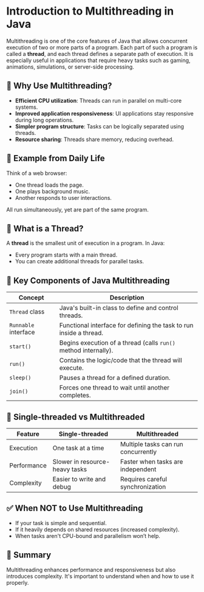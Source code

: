 # Introduction to Multithreading in Java

Multithreading is one of the core features of Java that allows concurrent execution of two or more parts of a program. Each part of such a program is called a **thread**, and each thread defines a separate path of execution. It is especially useful in applications that require heavy tasks such as gaming, animations, simulations, or server-side processing.


## 🧠 Why Use Multithreading?

- **Efficient CPU utilization**: Threads can run in parallel on multi-core systems.
- **Improved application responsiveness**: UI applications stay responsive during long operations.
- **Simpler program structure**: Tasks can be logically separated using threads.
- **Resource sharing**: Threads share memory, reducing overhead.


## 🔁 Example from Daily Life

Think of a web browser:
- One thread loads the page.
- One plays background music.
- Another responds to user interactions.

All run simultaneously, yet are part of the same program.


## 🧵 What is a Thread?

A **thread** is the smallest unit of execution in a program. In Java:
- Every program starts with a main thread.
- You can create additional threads for parallel tasks.


## 🧰 Key Components of Java Multithreading

| Concept            | Description                                                                 |
|--------------------|-----------------------------------------------------------------------------|
| `Thread` class     | Java's built-in class to define and control threads.                        |
| `Runnable` interface | Functional interface for defining the task to run inside a thread.        |
| `start()`          | Begins execution of a thread (calls `run()` method internally).             |
| `run()`            | Contains the logic/code that the thread will execute.                       |
| `sleep()`          | Pauses a thread for a defined duration.                                     |
| `join()`           | Forces one thread to wait until another completes.                          |


## 🔂 Single-threaded vs Multithreaded

| Feature                 | Single-threaded                         | Multithreaded                                  |
|-------------------------|----------------------------------------|------------------------------------------------|
| Execution               | One task at a time                     | Multiple tasks can run concurrently            |
| Performance             | Slower in resource-heavy tasks         | Faster when tasks are independent              |
| Complexity              | Easier to write and debug              | Requires careful synchronization               |


## ✅ When NOT to Use Multithreading

- If your task is simple and sequential.
- If it heavily depends on shared resources (increased complexity).
- When tasks aren't CPU-bound and parallelism won’t help.


## 📌 Summary

Multithreading enhances performance and responsiveness but also introduces complexity. It's important to understand when and how to use it properly.

